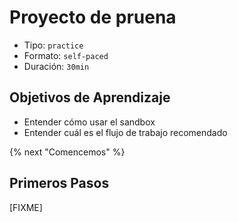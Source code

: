 # Proyecto de pruena

- Tipo: `practice`
- Formato: `self-paced`
- Duración: `30min`

## Objetivos de Aprendizaje

- Entender cómo usar el sandbox
- Entender cuál es el flujo de trabajo recomendado

{% next "Comencemos" %}

## Primeros Pasos

[FIXME]
